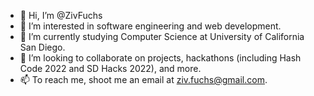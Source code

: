 - 👋 Hi, I’m @ZivFuchs
- 👀 I’m interested in software engineering and web development.
- 🌱 I’m currently studying Computer Science at University of California San Diego.
- 💞️ I’m looking to collaborate on projects, hackathons (including Hash Code 2022 and SD Hacks 2022), and more.
- 📫 To reach me, shoot me an email at ziv.fuchs@gmail.com.

<!---
ZivFuchs/ZivFuchs is a ✨ special ✨ repository because its `README.md` (this file) appears on your GitHub profile.
You can click the Preview link to take a look at your changes.
--->
